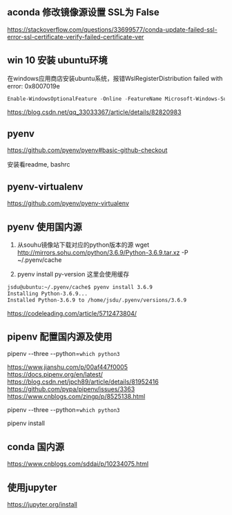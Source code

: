 ## aconda 修改镜像源设置 SSL为 False

https://stackoverflow.com/questions/33699577/conda-update-failed-ssl-error-ssl-certificate-verify-failed-certificate-ver


## win 10 安装 ubuntu环境

在windows应用商店安装ubuntu系统，报错WslRegisterDistribution failed with error: 0x8007019e

```powershell
Enable-WindowsOptionalFeature -Online -FeatureName Microsoft-Windows-Subsystem-Linux
```

https://blog.csdn.net/qq_33033367/article/details/82820983


## pyenv

https://github.com/pyenv/pyenv#basic-github-checkout

安装看readme, bashrc

## pyenv-virtualenv

https://github.com/pyenv/pyenv-virtualenv


## pyenv 使用国内源

1. 从souhu镜像站下载对应的python版本的源
   wget http://mirrors.sohu.com/python/3.6.9/Python-3.6.9.tar.xz  -P ~/.pyenv/cache

2. pyenv install py-version 这里会使用缓存

```sh
jsdu@ubuntu:~/.pyenv/cache$ pyenv install 3.6.9
Installing Python-3.6.9...
Installed Python-3.6.9 to /home/jsdu/.pyenv/versions/3.6.9
```

https://codeleading.com/article/5712473804/



## pipenv 配置国内源及使用

pipenv --three --python=`which python3`

https://www.jianshu.com/p/00af447f0005
https://docs.pipenv.org/en/latest/
https://blog.csdn.net/jpch89/article/details/81952416
https://github.com/pypa/pipenv/issues/3363
https://www.cnblogs.com/zingp/p/8525138.html


pipenv --three --python=`which python3`

pipenv install


## conda 国内源

https://www.cnblogs.com/sddai/p/10234075.html


## 使用jupyter

https://jupyter.org/install
